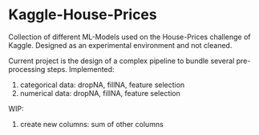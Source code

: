 # Kaggle-House-Prices
Collection of different ML-Models used on the House-Prices challenge of Kaggle.
Designed as an experimental environment and not cleaned.

Current project is the design of a complex pipeline to bundle several pre-processing steps.
Implemented:
  1. categorical data: dropNA, fillNA, feature selection
  2. numerical data: dropNA, fillNA, feature selection

WIP:
  1. create new columns: sum of other columns
